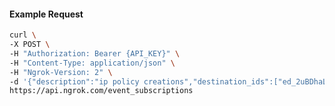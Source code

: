 <!-- Code generated for API Clients. DO NOT EDIT. -->

#### Example Request

```bash
curl \
-X POST \
-H "Authorization: Bearer {API_KEY}" \
-H "Content-Type: application/json" \
-H "Ngrok-Version: 2" \
-d '{"description":"ip policy creations","destination_ids":["ed_2uBDhaLE8c23UC0tE6fRteKHXeU"],"metadata":"{\"environment\": \"staging\"}","sources":[{"type":"ip_policy_created.v0"}]}' \
https://api.ngrok.com/event_subscriptions
```
